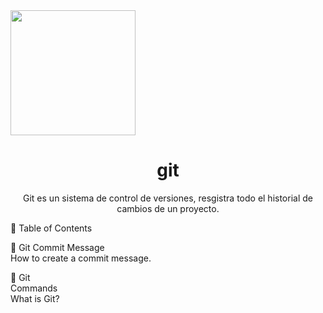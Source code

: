 <img src="https://ugeek.github.io/blog/images-blog/git.png" width="200px" height="200px"/>

<h1 align="center"> git </h1>
<p align="center">Git es un sistema de control de versiones, resgistra todo el historial de cambios de un proyecto.</p>

👾 Table of Contents

🤖 Git Commit Message  
How to create a commit message.

🤖 Git  
Commands  
What is Git?
